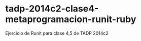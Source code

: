 tadp-2014c2-clase4-metaprogramacion-runit-ruby
==============================================

Ejercicio de Runit para clase 4,5 de TADP 2014c2
